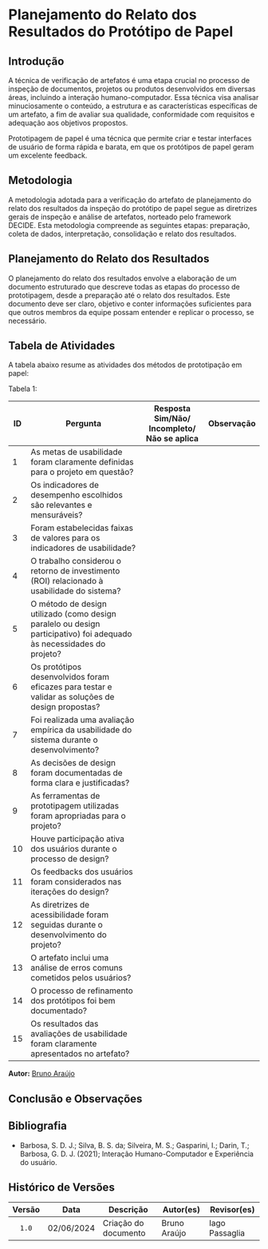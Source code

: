 # Planejamento do Relato dos Resultados do Protótipo de Papel

## Introdução

A técnica de verificação de artefatos é uma etapa crucial no processo de inspeção de documentos, projetos ou produtos desenvolvidos em diversas áreas, incluindo a interação humano-computador. Essa técnica visa analisar minuciosamente o conteúdo, a estrutura e as características específicas de um artefato, a fim de avaliar sua qualidade, conformidade com requisitos e adequação aos objetivos propostos.

Prototipagem de papel é uma técnica que permite criar e testar interfaces de usuário de forma rápida e barata, em que os protótipos de papel geram um excelente feedback.

## Metodologia


A metodologia adotada para a verificação do artefato de planejamento do relato dos resultados da inspeção do protótipo de papel segue as diretrizes gerais de inspeção e análise de artefatos, norteado pelo framework DECIDE. Esta metodologia compreende as seguintes etapas: preparação, coleta de dados,
interpretação, consolidação e relato dos resultados.

## Planejamento do Relato dos Resultados

O planejamento do relato dos resultados envolve a elaboração de um documento estruturado que descreve todas as etapas do processo de prototipagem, desde a preparação até o relato dos resultados. Este documento deve ser claro, objetivo e conter informações suficientes para que outros membros da equipe possam entender e replicar o processo, se necessário.

## Tabela de Atividades

A tabela abaixo resume as atividades dos métodos de prototipação em papel:

Tabela 1:

| ID |  Pergunta | Resposta <br> Sim/Não/ Incompleto/ Não se aplica | Observação | 
|-----|------|------|---------|
| 1 | As metas de usabilidade foram claramente definidas para o projeto em questão? | | |
| 2 | Os indicadores de desempenho escolhidos são relevantes e mensuráveis? | | |
| 3 | Foram estabelecidas faixas de valores para os indicadores de usabilidade? | | |
| 4 | O trabalho considerou o retorno de investimento (ROI) relacionado à usabilidade do sistema? | | |
| 5 | O método de design utilizado (como design paralelo ou design participativo) foi adequado às necessidades do projeto? | | |
| 6 | Os protótipos desenvolvidos foram eficazes para testar e validar as soluções de design propostas? | | |
| 7 | Foi realizada uma avaliação empírica da usabilidade do sistema durante o desenvolvimento? | | |
| 8 | As decisões de design foram documentadas de forma clara e justificadas? | | |
| 9 | As ferramentas de prototipagem utilizadas foram apropriadas para o projeto? | | |
| 10 | Houve participação ativa dos usuários durante o processo de design? | | |
| 11 | Os feedbacks dos usuários foram considerados nas iterações do design? | | |
| 12 | As diretrizes de acessibilidade foram seguidas durante o desenvolvimento do projeto? | | |
| 13 | O artefato inclui uma análise de erros comuns cometidos pelos usuários? | | |
| 14 | O processo de refinamento dos protótipos foi bem documentado? | | |
| 15 | Os resultados das avaliações de usabilidade foram claramente apresentados no artefato? | | |

**Autor:** [Bruno Araújo](https://github.com/brunocva)

## Conclusão e Observações


## Bibliografia

- Barbosa, S. D. J.; Silva, B. S. da; Silveira, M. S.; Gasparini, I.; Darin, T.; Barbosa, G. D. J. (2021); Interação Humano-Computador e Experiência do usuário.

## Histórico de Versões

| Versão | Data | Descrição | Autor(es) | Revisor(es) |
| :----: | :--: | --------- | ----------- | ------ |
| `1.0`  | 02/06/2024 | Criação do documento |Bruno Araújo | Iago Passaglia |

